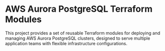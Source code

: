 # AWS Aurora PostgreSQL Terraform Modules

This project provides a set of reusable Terraform modules for deploying and managing AWS Aurora PostgreSQL clusters, designed to serve multiple application teams with flexible infrastructure configurations.